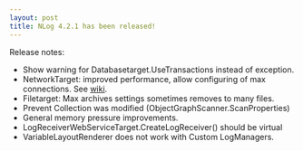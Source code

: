 ```yaml
---
layout: post
title: NLog 4.2.1 has been released!
---
```


Release notes:

- Show warning for Databasetarget.UseTransactions instead of exception. 
- NetworkTarget: improved performance, allow configuring of max connections. See [wiki](https://github.com/NLog/NLog/wiki/Network-target).
- Filetarget: Max archives settings sometimes removes to many files. 
- Prevent Collection was modified (ObjectGraphScanner.ScanProperties) 
- General memory pressure improvements. 
- LogReceiverWebServiceTarget.CreateLogReceiver() should be virtual 
- VariableLayoutRenderer does not work with Custom LogManagers.
